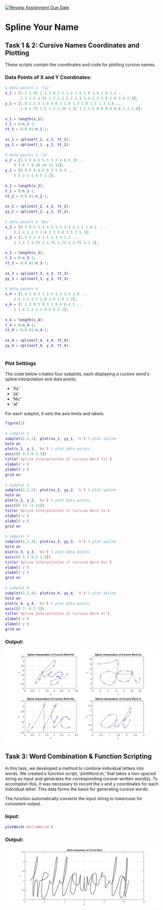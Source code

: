 [![Review Assignment Due Date](https://classroom.github.com/assets/deadline-readme-button-24ddc0f5d75046c5622901739e7c5dd533143b0c8e959d652212380cedb1ea36.svg)](https://classroom.github.com/a/i8q0vJZ5)
# Spline Your Name

## Task 1 & 2: Cursive Names Coordinates and Plotting

These scripts contain the coordinates and code for plotting cursive names.

### Data Points of X and Y Coordinates:

```matlab
% data points 1 'fiz'
x_1 = [1.2 1.95 2 1.2 0.7 1 1.2 1.3 1.8 1.6 1.8 2.1 ...
       2.3 2.5 2.55 2.3 2.2 2.2 2.3 2.4 2.2 1.8 1.8 2.4 2.9];
y_1 = [1.8 2.5 3 1.8 0.6 1 1.8 1.3 1.8 1.5 1.3 1.6 ...
       1.8 1.75 1.5 1.3 1.26 1.32 1.3 1.1 0.6 0.4 0.8 1.1 1.6];

n_1 = length(x_1);
t_1 = 0:n_1-1;
tt_1 = 0:0.01:n_1-1;

xx_1 = spline(t_1, x_1, tt_1);
yy_1 = spline(t_1, y_1, tt_1);

% data points 2 'Ja'
x_2 = [1.5 6 6.5 5.5 3 2 4 6.5 10 ...
    9 7 6 7 9 10 10 11 12];
y_2 = [8 9.5 8 0.5 0 3 5 4 4 ...
    5 5 3 1 1 4 5 1 2];

n_2 = length(x_2);
t_2 = 0:n_2-1;
tt_2 = 0:0.01:n_2-1;

xx_2 = spline(t_2, x_2, tt_2);
yy_2 = spline(t_2, y_2, tt_2);

% data points 3 'Nic'
x_3 = [0.3 0.5 1.3 1.3 1.3 1.3 2.1 2 1.8 2 ...
    2.2 2 2 2.5 2.8 3 3 2.8 2.5 2.5 3];
y_3 = [1.3 1 3 3 1 1 3 3 2 1.5 ...
    2 1.5 1 1.75 2 1.75 1.75 2 1.75 1.1 1];

n_3 = length(x_3);
t_3 = 0:n_3-1;
tt_3 = 0:0.01:n_3-1;

xx_3 = spline(t_3, x_3, tt_3);
yy_3 = spline(t_3, y_3, tt_3);

% data points 4
x_4 = [1.4 1 0.5 1 1.4 1.3 1.5 1.8 ...
    1.9 2.2 2.2 1.9 1.8 1.9 2.2];
y_4 = [1 1.5 0.5 0.3 1 0.4 0.4 1 ...
    1 1.8 2.2 1.2 0.5 0.2 1];

n_4 = length(x_4);
t_4 = 0:n_4-1;
tt_4 = 0:0.01:n_4-1;

xx_4 = spline(t_4, x_4, tt_4);
yy_4 = spline(t_4, y_4, tt_4);
    
```

### Plot Settings

The code below creates four subplots, each displaying a cursive word's spline interpolation and data points:

- 'fiz'
- 'Ja'
- 'Nic'
- 'al'

For each subplot, it sets the axis limits and labels.

```matlab
figure(1)

% subplot 1
subplot(2,2,1), plot(xx_1, yy_1, 'k') % plot spline
hold on
plot(x_1, y_1, 'bo') % plot data points
axis([0 3.5 0 3.5])
title('Spline Interpolation of Cursive Word fiz')
xlabel('x')
ylabel('y')
grid on

% subplot 2
subplot(2,2,2), plot(xx_2, yy_2, 'k') % plot spline
hold on
plot(x_2, y_2, 'bo') % plot data points
axis([0 13 -2 11])
title('Spline Interpolation of Cursive Word Ja')
xlabel('x')
ylabel('y')
grid on

% subplot 3
subplot(2,2,3), plot(xx_3, yy_3, 'k') % plot spline
hold on
plot(x_3, y_3, 'bo') % plot data points
axis([0 3.5 0.5 3.5])
title('Spline Interpolation of Cursive Word Nic')
xlabel('x')
ylabel('y')
grid on

% subplot 4
subplot(2,2,4), plot(xx_4, yy_4, 'k') % plot spline
hold on
plot(x_4, y_4, 'bo') % plot data points
axis([0 3 -0.3 3])
title('Spline Interpolation of Cursive Word al')
xlabel('x')
ylabel('y')
grid on
```

### Output:
![plots](plots_final.png)

## Task 3: Word Combination & Function Scripting

In this task, we developed a method to combine individual letters into words. 
We created a function script, 'plotWord.m,' that takes a non-spaced string as input and generates the corresponding cursive-written word(s).
To accomplish this, it was necessary to record the x and y coordinates for each individual letter. This data forms the basis for generating cursive words.

The function automatically converts the input string to lowercase for consistent output.

### Input:
```matlab
plotWord('HelloWorld')
```

### Output:
![helloworld](helloworld.png)